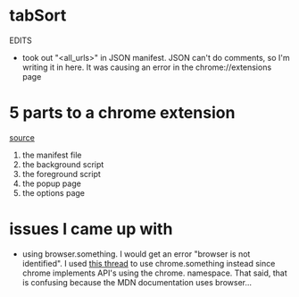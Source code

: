 # tabSort

EDITS
 - took out "<all_urls>" in JSON manifest. JSON can't do comments, so I'm writing it in here. It was causing an error in the chrome://extensions page 


 # 5 parts to a chrome extension 
[source](https://dev.to/anobjectisa/how-to-build-a-chrome-extension-4oig)
1. the manifest file
2. the background script
3. the foreground script
4. the popup page
5. the options page

# issues I came up with
- using browser.something. I would get an error "browser is not identified". I used [this thread](https://github.com/mdn/webextensions-examples/issues/194) to use chrome.something instead since chrome implements API's using the chrome. namespace. That said, that is confusing because the MDN documentation uses browser...
